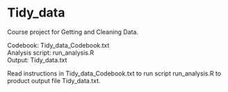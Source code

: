 # Tidy_data
Course project for Getting and Cleaning Data.  


Codebook:		Tidy_data_Codebook.txt  
Analysis script:	run_analysis.R  
Output:			Tidy_data.txt  

Read instructions in Tidy_data_Codebook.txt to run script run_analysis.R to product output file Tidy_data.txt. 